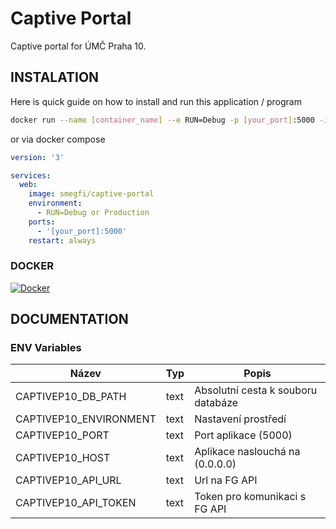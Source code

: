 # Captive Portal

Captive portal for ÚMČ Praha 10.

## INSTALATION
Here is quick guide on how to install and run this application / program

```bash
docker run --name [container_name] --e RUN=Debug -p [your_port]:5000 -idt --restart always smegfi/captive-portal
```

or via docker compose

```yml
version: '3'

services:
  web:
    image: smegfi/captive-portal
    environment:
      - RUN=Debug or Production
    ports:
      - '[your_port]:5000'
    restart: always
```

### DOCKER
[![Docker](https://img.shields.io/docker/image-size/smegfi/pozadavky)](https://hub.docker.com/r/smegfi/pozadavky)

## DOCUMENTATION

### ENV Variables
| Název                   | Typ     | Popis           |
|-------------------------|---------|-----------------|
| CAPTIVEP10_DB_PATH      | text    | Absolutní cesta k souboru databáze|
| CAPTIVEP10_ENVIRONMENT  | text    | Nastavení prostředí |
| CAPTIVEP10_PORT         | text    | Port aplikace (5000) |
| CAPTIVEP10_HOST         | text    | Aplikace naslouchá na (0.0.0.0) |
| CAPTIVEP10_API_URL      | text    | Url na FG API |
| CAPTIVEP10_API_TOKEN    | text    | Token pro komunikaci s FG API|